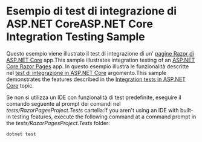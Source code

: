 # <a name="aspnet-core-integration-testing-sample"></a><span data-ttu-id="d6d42-101">Esempio di test di integrazione di ASP.NET Core</span><span class="sxs-lookup"><span data-stu-id="d6d42-101">ASP.NET Core Integration Testing Sample</span></span>

<span data-ttu-id="d6d42-102">Questo esempio viene illustrato il test di integrazione di un' [pagine Razor di ASP.NET Core](https://docs.microsoft.com/aspnet/core/mvc/razor-pages) app.</span><span class="sxs-lookup"><span data-stu-id="d6d42-102">This sample illustrates integration testing of an [ASP.NET Core Razor Pages](https://docs.microsoft.com/aspnet/core/mvc/razor-pages) app.</span></span> <span data-ttu-id="d6d42-103">In questo esempio illustra le funzionalità descritte nel [test di integrazione in ASP.NET Core](https://docs.microsoft.com/aspnet/core/test/integration-tests) argomento.</span><span class="sxs-lookup"><span data-stu-id="d6d42-103">This sample demonstrates the features described in the [Integration tests in ASP.NET Core](https://docs.microsoft.com/aspnet/core/test/integration-tests) topic.</span></span>

<span data-ttu-id="d6d42-104">Se non si utilizza un IDE con funzionalità di test predefinite, eseguire il comando seguente al prompt dei comandi nel *tests/RazorPagesProject.Tests* cartella:</span><span class="sxs-lookup"><span data-stu-id="d6d42-104">If you aren't using an IDE with built-in testing features, execute the following command at a command prompt in the *tests/RazorPagesProject.Tests* folder:</span></span>

```console
dotnet test
```
